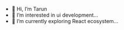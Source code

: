 - 👋 Hi, I’m Tarun 
- 👀 I’m interested in ui development...
- 🌱 I’m currently exploring React ecosystem...


<!---
tarun95g/tarun95g is a ✨ special ✨ repository because its `README.md` (this file) appears on your GitHub profile.
You can click the Preview link to take a look at your changes.
--->
